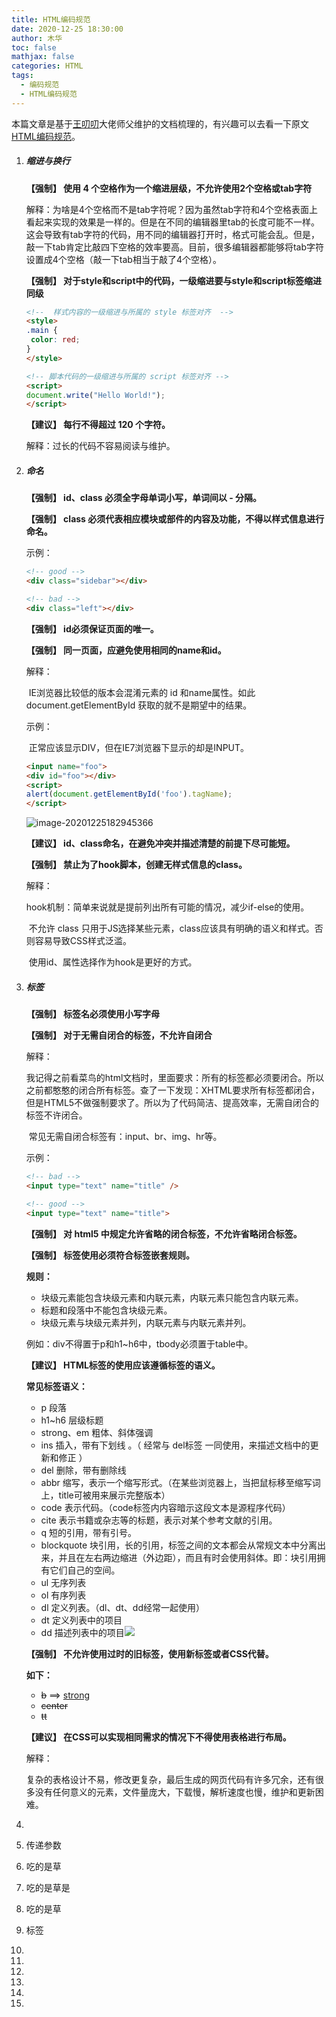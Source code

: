 ```yaml
---
title: HTML编码规范
date: 2020-12-25 18:30:00
author: 木华
toc: false
mathjax: false
categories: HTML
tags:
  - 编码规范
  - HTML编码规范
---
```

本篇文章是基于[王叨叨](https://wangdaodao.com)大佬师父维护的文档梳理的，有兴趣可以去看一下原文[HTML编码规范](https://docs.const.team/standard/HTML.html)。

1. ##### 缩进与换行

   **【强制】 使用 4 个空格作为一个缩进层级，不允许使用2个空格或tab字符**

   解释：为啥是4个空格而不是tab字符呢？因为虽然tab字符和4个空格表面上看起来实现的效果是一样的。但是在不同的编辑器里tab的长度可能不一样。这会导致有tab字符的代码，用不同的编辑器打开时，格式可能会乱。但是，敲一下tab肯定比敲四下空格的效率要高。目前，很多编辑器都能够将tab字符设置成4个空格（敲一下tab相当于敲了4个空格）。

   **【强制】 对于style和script中的代码，一级缩进要与style和script标签缩进同级**

   ```html
   <!--  样式内容的一级缩进与所属的 style 标签对齐  -->
   <style>
   .main {
   	color: red;
   }
   </style>
   
   <!-- 脚本代码的一级缩进与所属的 script 标签对齐 -->
   <script>
   document.write("Hello World!");
   </script>
   ```

   **【建议】 每行不得超过 120 个字符。**

   解释：过长的代码不容易阅读与维护。

   

2. ##### 命名

   **【强制】 id、class 必须全字母单词小写，单词间以 - 分隔。**

   **【强制】 class 必须代表相应模块或部件的内容及功能，不得以样式信息进行命名。**

   示例：

   ```html
   <!-- good -->
   <div class="sidebar"></div>
   
   <!-- bad -->
   <div class="left"></div>
   ```

   **【强制】 id必须保证页面的唯一。**

   **【强制】 同一页面，应避免使用相同的name和id。**

   解释：

   ​    IE浏览器比较低的版本会混淆元素的 id 和name属性。如此document.getElementById 获取的就不是期望中的结果。

   示例：

   ​    正常应该显示DIV，但在IE7浏览器下显示的却是INPUT。

   ```html
   <input name="foo">
   <div id="foo"></div>
   <script>
   alert(document.getElementById('foo').tagName);
   </script>
   ```

   ![image-20201225182945366](https://cdn.jsdelivr.net/gh/hualinzhang/zhlBlogPicture/20201225182945.png)

   **【建议】 id、class命名，在避免冲突并描述清楚的前提下尽可能短。**

   **【强制】 禁止为了hook脚本，创建无样式信息的class。**

   解释：

   ​     hook机制：简单来说就是提前列出所有可能的情况，减少if-else的使用。

   ​     不允许 class 只用于JS选择某些元素，class应该具有明确的语义和样式。否则容易导致CSS样式泛滥。

   ​    使用id、属性选择作为hook是更好的方式。

3. ##### 标签

   **【强制】 标签名必须使用小写字母**

   **【强制】 对于无需自闭合的标签，不允许自闭合**

   解释：

   ​     我记得之前看菜鸟的html文档时，里面要求：所有的标签都必须要闭合。所以之前都憨憨的闭合所有标签。查了一下发现：XHTML要求所有标签都闭合，但是HTML5不做强制要求了。所以为了代码简洁、提高效率，无需自闭合的标签不许闭合。

   ​    常见无需自闭合标签有：input、br、img、hr等。

   示例：

   ```html
   <!-- bad -->
   <input type="text" name="title" />
   
   <!-- good -->
   <input type="text" name="title">
   ```

   **【强制】 对 html5 中规定允许省略的闭合标签，不允许省略闭合标签。**

   **【强制】 标签使用必须符合标签嵌套规则。**

   **规则：**

   - 块级元素能包含块级元素和内联元素，内联元素只能包含内联元素。
   - 标题和段落中不能包含块级元素。
   - 块级元素与块级元素并列，内联元素与内联元素并列。

   例如：div不得置于p和h1~h6中，tbody必须置于table中。

   **【建议】 HTML标签的使用应该遵循标签的语义。**

   **常见标签语义：**

   - p    段落
   - h1~h6    层级标题
   - strong、em     粗体、斜体强调
   - ins    插入，带有下划线 。（ 经常与 del标签 一同使用，来描述文档中的更新和修正 ）
   - del    删除，带有删除线
   - abbr   缩写，表示一个缩写形式。（在某些浏览器上，当把鼠标移至缩写词上，title可被用来展示完整版本）
   - code   表示代码。（code标签内内容暗示这段文本是源程序代码）
   - cite    表示书籍或杂志等的标题，表示对某个参考文献的引用。
   - q    短的引用，带有引号。
   -  blockquote    块引用，长的引用，标签之间的文本都会从常规文本中分离出来，并且在左右两边缩进（外边距），而且有时会使用斜体。即：块引用拥有它们自己的空间。
   - ul    无序列表
   - ol    有序列表
   - dl    定义列表。（dl、dt、dd经常一起使用）
   - dt    定义列表中的项目
   - dd    描述列表中的项目![](https://cdn.jsdelivr.net/gh/hualinzhang/zhlBlogPicture/20201224112156.png)

   **【强制】 不允许使用过时的旧标签，使用新标签或者CSS代替。**

   **如下：**

   - ~~b~~  ==>  <u>strong</u>
   - ~~center~~
   - ~~tt~~

   **【建议】 在CSS可以实现相同需求的情况下不得使用表格进行布局。**

   解释：

   ​     复杂的表格设计不易，修改更复杂，最后生成的网页代码有许多冗余，还有很多没有任何意义的元素，文件量庞大，下载慢，解析速度也慢，维护和更新困难。

4. 

5. 传递参数

6. 吃的是草

7. 吃的是草是

8. 吃的是草

9. 标签

   

10. 

11. 

12. 

13. 

14. 

15. 

    

    